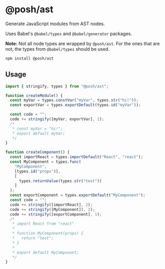 # @posh/ast

Generate JavaScript modules from AST nodes.

Uses Babel's `@babel/types` and `@babel/generator` packages.

**Note:** Not all node types are wrapped by `@posh/ast`. For the ones that are not, the types from `@babel/types` should be used.

```bash
npm install @posh/ast
```

## Usage

```js
import { stringify, types } from "@posh/ast";

function createModule() {
  const myVar = types.constVar("myVar", types.str("hi!"));
  const exportVar = types.exportDefault(types.id("myVar"));

  const code = "";
  code += stringify([myVar, exportVar], 1);
  /*
   * const myVar = "hi!";
   * export default myVar;
   */
}

function createComponent() {
  const importReact = types.importDefault("React", "react");
  const MyComponent = types.func(
    "MyComponent",
    [types.id("props")],
    [
      types.returnValue(types.str("test"))
    ]
  );
  const exportComponent = types.exportDefault("MyComponent");
  const code = "";
  code += stringify([importReact], 2);
  code += stringify([MyComponent]), 2);
  code += stringify([exportComponent], 1);
  /*
   * import React from "react"
   * 
   * function MyComponent(props) {
   *   return "test";
   * }
   * 
   * export default MyComponent;
   */
}
```
